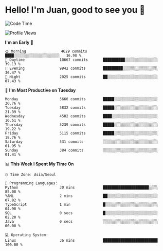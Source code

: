 # Hello! I'm Juan, good to see you 👋

<!--
**Y-k-Y/Y-k-Y** is a ✨ _special_ ✨ repository because its `README.md` (this file) appears on your GitHub profile.

Here are some ideas to get you started:

- 🔭 I’m currently working on ...
- 🌱 I’m currently learning ...
- 👯 I’m looking to collaborate on ...
- 🤔 I’m looking for help with ...
- 💬 Ask me about ...
- 📫 How to reach me: ...
- 😄 Pronouns: ...
- ⚡ Fun fact: ...
-->
<!--
![Profile views](https://gpvc.arturio.dev/Y-k-Y)

[![Omid Nikrah StackOverflow](https://github-readme-stackoverflow.vercel.app/?userID=9517076)](https://stackoverflow.com/users/9517076/i-have-10-fingers)
-->

<!--START_SECTION:waka-->
![Code Time](http://img.shields.io/badge/Code%20Time-1%2C815%20hrs%2036%20mins-blue)

![Profile Views](http://img.shields.io/badge/Profile%20Views-0-blue)

**I'm an Early 🐤** 

```text
🌞 Morning                4629 commits        ████░░░░░░░░░░░░░░░░░░░░░   16.98 % 
🌆 Daytime                10667 commits       ██████████░░░░░░░░░░░░░░░   39.13 % 
🌃 Evening                9942 commits        █████████░░░░░░░░░░░░░░░░   36.47 % 
🌙 Night                  2025 commits        ██░░░░░░░░░░░░░░░░░░░░░░░   07.43 % 
```
📅 **I'm Most Productive on Tuesday** 

```text
Monday                   5660 commits        █████░░░░░░░░░░░░░░░░░░░░   20.76 % 
Tuesday                  5832 commits        █████░░░░░░░░░░░░░░░░░░░░   21.39 % 
Wednesday                4502 commits        ████░░░░░░░░░░░░░░░░░░░░░   16.51 % 
Thursday                 5239 commits        █████░░░░░░░░░░░░░░░░░░░░   19.22 % 
Friday                   5115 commits        █████░░░░░░░░░░░░░░░░░░░░   18.76 % 
Saturday                 531 commits         ░░░░░░░░░░░░░░░░░░░░░░░░░   01.95 % 
Sunday                   384 commits         ░░░░░░░░░░░░░░░░░░░░░░░░░   01.41 % 
```


📊 **This Week I Spent My Time On** 

```text
🕑︎ Time Zone: Asia/Seoul

💬 Programming Languages: 
Python                   30 mins             █████████████████████░░░░   85.08 % 
YAML                     2 mins              ██░░░░░░░░░░░░░░░░░░░░░░░   07.82 % 
TypeScript               1 min               █░░░░░░░░░░░░░░░░░░░░░░░░   04.90 % 
SQL                      0 secs              █░░░░░░░░░░░░░░░░░░░░░░░░   02.20 % 
Java                     0 secs              ░░░░░░░░░░░░░░░░░░░░░░░░░   00.00 % 

💻 Operating System: 
Linux                    36 mins             █████████████████████████   100.00 % 
```


<!--END_SECTION:waka-->
